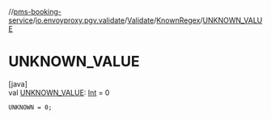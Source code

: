 //[pms-booking-service](../../../../index.md)/[io.envoyproxy.pgv.validate](../../index.md)/[Validate](../index.md)/[KnownRegex](index.md)/[UNKNOWN_VALUE](-u-n-k-n-o-w-n_-v-a-l-u-e.md)

# UNKNOWN_VALUE

[java]\
val [UNKNOWN_VALUE](-u-n-k-n-o-w-n_-v-a-l-u-e.md): [Int](https://kotlinlang.org/api/core/kotlin-stdlib/kotlin/-int/index.html) = 0

`UNKNOWN = 0;`